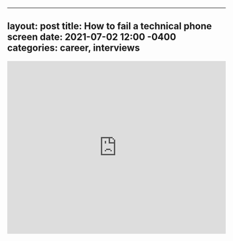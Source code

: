 
---
layout: post
title: How to fail a technical phone screen
date: 2021-07-02 12:00 -0400
categories: career, interviews
---
<iframe src="https://www.linkedin.com/embed/feed/update/urn:li:ugcPost:6816590001338486785" height="398" width="504" frameborder="0" allowfullscreen="" title="Embedded post"></iframe>

